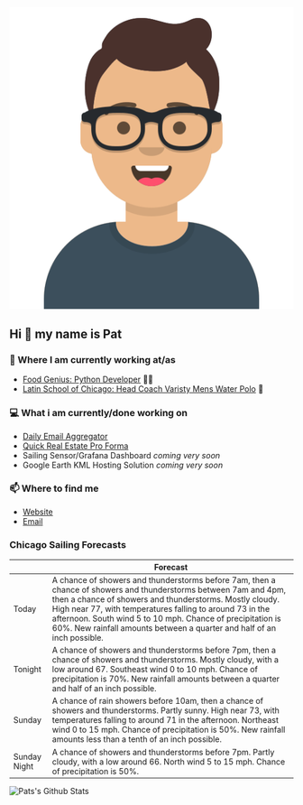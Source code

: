 [![Social banner for p-j-falconer](https://raw.githubusercontent.com/P-J-FALCONER/P-J-FALCONER/master/assets/avataaars.svg)](https://patfalconer.com/)
## Hi :wave: my name is Pat

### 💼 Where I am currently working at/as
- [Food Genius: Python Developer](https://getfoodgenius.com/) 🍔🐍
- [Latin School of Chicago: Head Coach Varisty Mens Water Polo](https://www.latinschool.org/) 🤽


### 💻 What i am currently/done working on
 - [Daily Email Aggregator](https://github.com/P-J-FALCONER/dott_daily_mail)
 - [Quick Real Estate Pro Forma](https://github.com/P-J-FALCONER/henry)
 - Sailing Sensor/Grafana Dashboard *coming very soon*
 - Google Earth KML Hosting Solution *coming very soon*

### 📫 Where to find me
 - [Website](https://patfalconer.com/)
 - [Email](mailto:patrick.j.falconer@gmail.com)


### Chicago Sailing Forecasts
|   | Forecast  |
|---|---|
| Today | A chance of showers and thunderstorms before 7am, then a chance of showers and thunderstorms between 7am and 4pm, then a chance of showers and thunderstorms. Mostly cloudy. High near 77, with temperatures falling to around 73 in the afternoon. South wind 5 to 10 mph. Chance of precipitation is 60%. New rainfall amounts between a quarter and half of an inch possible. |
| Tonight | A chance of showers and thunderstorms before 7pm, then a chance of showers and thunderstorms. Mostly cloudy, with a low around 67. Southeast wind 0 to 10 mph. Chance of precipitation is 70%. New rainfall amounts between a quarter and half of an inch possible. |
| Sunday | A chance of rain showers before 10am, then a chance of showers and thunderstorms. Partly sunny. High near 73, with temperatures falling to around 71 in the afternoon. Northeast wind 0 to 15 mph. Chance of precipitation is 50%. New rainfall amounts less than a tenth of an inch possible. |
| Sunday Night | A chance of showers and thunderstorms before 7pm. Partly cloudy, with a low around 66. North wind 5 to 15 mph. Chance of precipitation is 50%. |

![Pats's Github Stats](https://github-readme-stats.vercel.app/api?username=p-j-falconer&show_icons=true&theme=radical)
